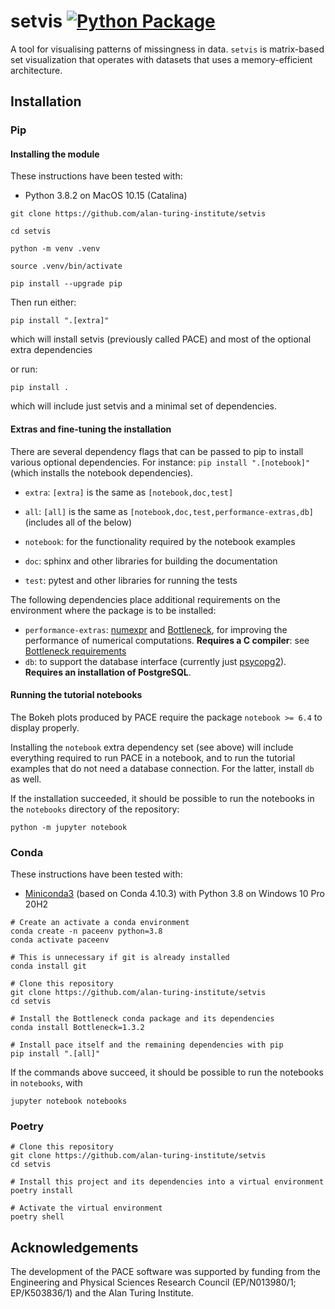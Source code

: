 # setvis [![Python Package](https://github.com/alan-turing-institute/setvis/actions/workflows/main.yml/badge.svg)](https://github.com/alan-turing-institute/setvis/actions/workflows/main.yml)

A tool for visualising patterns of missingness in data. `setvis` is matrix-based set visualization that operates with datasets that uses a memory-efficient architecture.

## Installation

### Pip

#### Installing the module

These instructions have been tested with:
- Python 3.8.2 on MacOS 10.15 (Catalina)

```
git clone https://github.com/alan-turing-institute/setvis

cd setvis

python -m venv .venv

source .venv/bin/activate

pip install --upgrade pip
```

Then run either:

```
pip install ".[extra]"
```
which will install setvis (previously called PACE) and most of the optional extra dependencies

or run:

```
pip install .
```

which will include just setvis and a minimal set of dependencies.


#### Extras and fine-tuning the installation

There are several dependency flags that can be passed to pip to install
various optional dependencies.  For instance: `pip install ".[notebook]"` (which installs the notebook dependencies).

 - `extra`: `[extra]` is the same as `[notebook,doc,test]`
 - `all`: `[all]` is the same as `[notebook,doc,test,performance-extras,db]` (includes all of the below)

 - `notebook`: for the functionality required by the notebook examples
 - `doc`: sphinx and other libraries for building the documentation
 - `test`: pytest and other libraries for running the tests

The following dependencies place additional requirements on the environment where the package is to be installed:
 - `performance-extras`: [numexpr](https://numexpr.readthedocs.io/projects/NumExpr3/en/latest/) and [Bottleneck](https://bottleneck.readthedocs.io/en/latest/), for improving the performance of numerical computations. **Requires a C compiler**: see [Bottleneck requirements](https://bottleneck.readthedocs.io/en/latest/intro.html#install)
 - `db`: to support the database interface (currently just [psycopg2](https://www.psycopg.org/docs/)). **Requires an installation of PostgreSQL**.


#### Running the tutorial notebooks

The Bokeh plots produced by PACE require the package `notebook >= 6.4` to display properly.

Installing the `notebook` extra dependency set (see above) will include everything
required to run PACE in a notebook, and to run the tutorial examples
that do not need a database connection. For the latter, install `db`
as well.

If the installation succeeded, it should be possible to run the
notebooks in the `notebooks` directory of the repository:

```
python -m jupyter notebook
```

### Conda

These instructions have been tested with:
- [Miniconda3](https://docs.conda.io/en/latest/miniconda.html) (based on Conda 4.10.3) with Python 3.8 on Windows 10 Pro 20H2

```posh
# Create an activate a conda environment
conda create -n paceenv python=3.8
conda activate paceenv

# This is unnecessary if git is already installed
conda install git

# Clone this repository
git clone https://github.com/alan-turing-institute/setvis
cd setvis

# Install the Bottleneck conda package and its dependencies
conda install Bottleneck=1.3.2

# Install pace itself and the remaining dependencies with pip
pip install ".[all]"
```

If the commands above succeed, it should be possible to run the notebooks in `notebooks`, with

```
jupyter notebook notebooks
```

### Poetry

```
# Clone this repository
git clone https://github.com/alan-turing-institute/setvis
cd setvis

# Install this project and its dependencies into a virtual environment
poetry install

# Activate the virtual environment
poetry shell
```

## Acknowledgements

The development of the PACE software was supported by funding from the Engineering and Physical Sciences Research Council (EP/N013980/1; EP/K503836/1) and the Alan Turing Institute.
